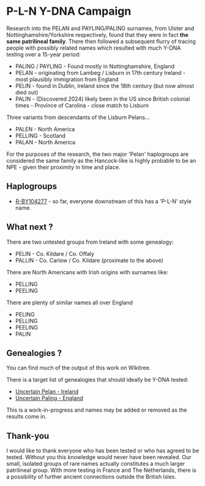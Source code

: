 # P-L-N Y-DNA Campaign

Research into the PELAN and PAYLING/PALING surnames, from Ulster and Nottinghamshire/Yorkshire respectively, found that they were in fact **the same patrilineal family**. There then followed a subsequent flurry of tracing people with possibly related names which resulted with much Y-DNA testing over a 15-year period:

 * PALING / PAYLING - Found mostly in Nottinghamshire, England
 * PELAN - originating from Lambeg / Lisburn in 17th century Ireland - most plausibly immigration from England
 * PELIN - found in Dublin, Ireland since the 18th century (but now almost died out)
 * PALIN - (Discovered 2024) likely been in the US since British colonial times - Province of Carolina - close match to Lisburn

Three variants from descendants of the Lisburn Pelans...

 * PALEN - North America
 * PELLING - Scotland
 * PALAN - North America

 For the purposes of the research, the two major 'Pelan' haplogroups are considered the same family as the Hancock-like is highly probable to be an NPE - given their proximity in time and place.
 
## Haplogroups

 * [R-BY104277](https://discover.familytreedna.com/y-dna/R-BY104277/tree) - so far, everyone downstream of this has a 'P-L-N' style name.
 
## What next ?

 There are two untested groups from Ireland with some genealogy:

  * PELIN - Co. Kildare / Co. Offaly
  * PALLIN - Co. Carlow / Co. Kildare (proximate to the above) 

 There are North Americans with Irish origins with surnames like:

  * PELLING
  * PEELING

 There are plenty of similar names all over England

  * PELING
  * PELLING
  * PEELING
  * PALIN

## Genealogies ?

You can find much of the output of this work on Wikitree.

There is a target list of genealogies that should ideally be Y-DNA tested:

  * [Uncertain Pelan - Ireland](https://www.wikitree.com/wiki/Category:Uncertain%2C_Pelan_Name_Study)
  * [Uncertain Paling - England](https://www.wikitree.com/wiki/Category:Uncertain%2C_Paling_Name_Study)

This is a work-in-progress and names may be added or removed as the results come in.

## Thank-you

I would like to thank everyone who has been tested or who has agreed to be tested. Without you this knowledge would never have been revealed. Our small, isolated groups of rare names actually constitutes a much larger patrilineal group. With more testing in France and 
The Netherlands, there is a possibility of further ancient connections outside the British Isles.

